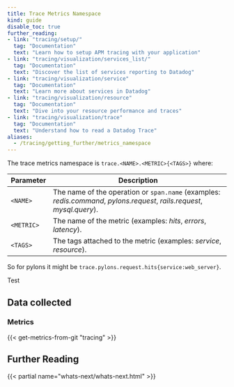 ```yaml
---
title: Trace Metrics Namespace
kind: guide
disable_toc: true
further_reading:
- link: "tracing/setup/"
  tag: "Documentation"
  text: "Learn how to setup APM tracing with your application"
- link: "tracing/visualization/services_list/"
  tag: "Documentation"
  text: "Discover the list of services reporting to Datadog"
- link: "tracing/visualization/service"
  tag: "Documentation"
  text: "Learn more about services in Datadog"
- link: "tracing/visualization/resource"
  tag: "Documentation"
  text: "Dive into your resource performance and traces"
- link: "tracing/visualization/trace"
  tag: "Documentation"
  text: "Understand how to read a Datadog Trace"
aliases:
  - /tracing/getting_further/metrics_namespace
---
```


The trace metrics namespace is `trace.<NAME>.<METRIC>{<TAGS>}` where:

| Parameter  | Description                                                                                                             |
|------------|-------------------------------------------------------------------------------------------------------------------------|
| `<NAME>`   | The name of the operation or `span.name` (examples: *redis.command*, *pylons.request*, *rails.request*, *mysql.query*). |
| `<METRIC>` | The name of the metric (examples: *hits*, *errors*, *latency*).                                                         |
| `<TAGS>`   | The tags attached to the metric (examples: *service*, *resource*).                                                      |

So for pylons it might be `trace.pylons.request.hits{service:web_server}`.

Test

## Data collected
### Metrics

{{< get-metrics-from-git "tracing" >}}

## Further Reading

{{< partial name="whats-next/whats-next.html" >}}
